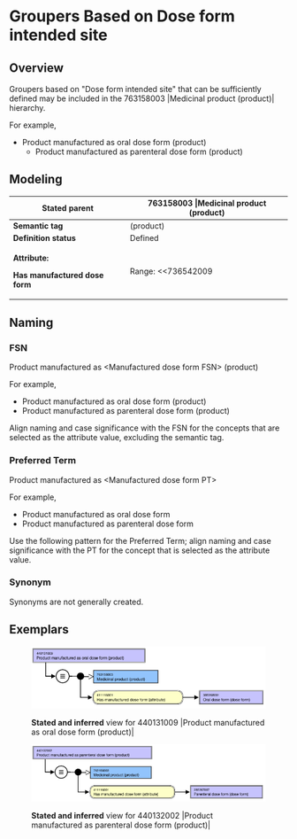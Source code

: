 # Groupers Based on Dose form intended site

## Overview

Groupers based on "Dose form intended site" that can be sufficiently defined may be included in the 763158003 |Medicinal product (product)| hierarchy.

For example,

* Product manufactured as oral dose form (product)
  * Product manufactured as parenteral dose form (product)

## Modeling

| **Stated parent**                                                                    | 763158003 \|Medicinal product (product)                                                                                                                                                                                                                                                                                                                                                                                                                                                                                                                                                            |
| ------------------------------------------------------------------------------------ | -------------------------------------------------------------------------------------------------------------------------------------------------------------------------------------------------------------------------------------------------------------------------------------------------------------------------------------------------------------------------------------------------------------------------------------------------------------------------------------------------------------------------------------------------------------------------------------------------- |
| **Semantic tag**                                                                     | (product)                                                                                                                                                                                                                                                                                                                                                                                                                                                                                                                                                                                          |
| **Definition status**                                                                | Defined                                                                                                                                                                                                                                                                                                                                                                                                                                                                                                                                                                                            |
| <p><strong>Attribute:</strong></p><p><strong>Has manufactured dose form</strong></p> | <p>Range: &#x3C;&#x3C;736542009 |Pharmaceutical dose form (dose form)</p><ul><li>While the allowed range is broader, the |Medicinal product| grouper concepts based on dose form intended site should use sufficiently defined grouper concepts that are descendants of 736542009 |Pharmaceutical dose form (dose form)| representing intended site as attribute values.</li></ul><p>Cardinality: 0..*</p><ul><li>While the allowed range is broader, the |Medicinal product| grouper concepts based on disposition should have one and only one Has manufactured dose form (attribute).</li></ul> |

## Naming

### FSN

Product manufactured as \<Manufactured dose form FSN> (product)

For example,

* Product manufactured as oral dose form (product)
* Product manufactured as parenteral dose form (product)

Align naming and case significance with the FSN for the concepts that are selected as the attribute value, excluding the semantic tag.

### Preferred Term

Product manufactured as \<Manufactured dose form PT>

For example,

* Product manufactured as oral dose form
* Product manufactured as parenteral dose form

Use the following pattern for the Preferred Term; align naming and case significance with the PT for the concept that is selected as the attribute value.&#x20;

### Synonym

Synonyms are not generally created.

## Exemplars

<figure><img src="../../../../../../.gitbook/assets/image (41) (1).png" alt=""><figcaption><p><strong>Stated and inferred</strong> view for 440131009 |Product manufactured as oral dose form (product)|</p></figcaption></figure>

<figure><img src="../../../../../../.gitbook/assets/image (42) (1).png" alt=""><figcaption><p><strong>Stated and inferred</strong> view for 440132002 |Product manufactured as parenteral dose form (product)|</p></figcaption></figure>

<figure><img src="../../../../../../authoring/pharmaceutical-and-biologic-product/images/174690977.png" alt=""><figcaption></figcaption></figure>

